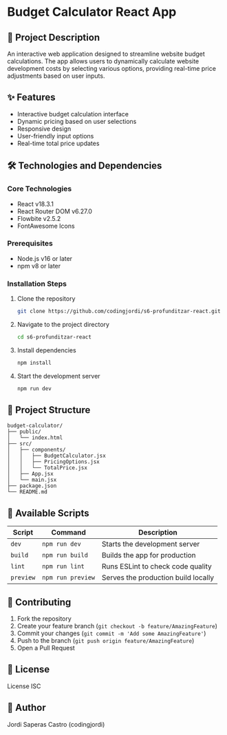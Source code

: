 # Budget Calculator React App
## 📝 Project Description
An interactive web application designed to streamline website budget calculations. The app allows users to dynamically calculate website development costs by selecting various options, providing real-time price adjustments based on user inputs.

## ✨ Features
- Interactive budget calculation interface
- Dynamic pricing based on user selections
- Responsive design
- User-friendly input options
- Real-time total price updates

## 🛠 Technologies and Dependencies
### Core Technologies
- React v18.3.1
- React Router DOM v6.27.0
- Flowbite v2.5.2
- FontAwesome Icons

### Prerequisites
- Node.js v16 or later
- npm v8 or later

### Installation Steps
1. Clone the repository
   ```bash
   git clone https://github.com/codingjordi/s6-profunditzar-react.git
   ```
2. Navigate to the project directory
   ```bash
   cd s6-profunditzar-react
   ```
3. Install dependencies
   ```bash
   npm install
   ```
4. Start the development server
   ```bash
   npm run dev
   ```

## 📂 Project Structure
```
budget-calculator/
├── public/
│   └── index.html
├── src/
│   ├── components/
│   │   ├── BudgetCalculator.jsx
│   │   ├── PricingOptions.jsx
│   │   └── TotalPrice.jsx
│   ├── App.jsx
│   └── main.jsx
├── package.json
└── README.md
```

## 🧪 Available Scripts
| Script | Command | Description |
|--------|---------|-------------|
| `dev` | `npm run dev` | Starts the development server |
| `build` | `npm run build` | Builds the app for production |
| `lint` | `npm run lint` | Runs ESLint to check code quality |
| `preview` | `npm run preview` | Serves the production build locally |

## 🤝 Contributing
1. Fork the repository
2. Create your feature branch (`git checkout -b feature/AmazingFeature`)
3. Commit your changes (`git commit -m 'Add some AmazingFeature'`)
4. Push to the branch (`git push origin feature/AmazingFeature`)
5. Open a Pull Request

## 📄 License
License ISC

## 👥 Author
Jordi Saperas Castro (codingjordi)
